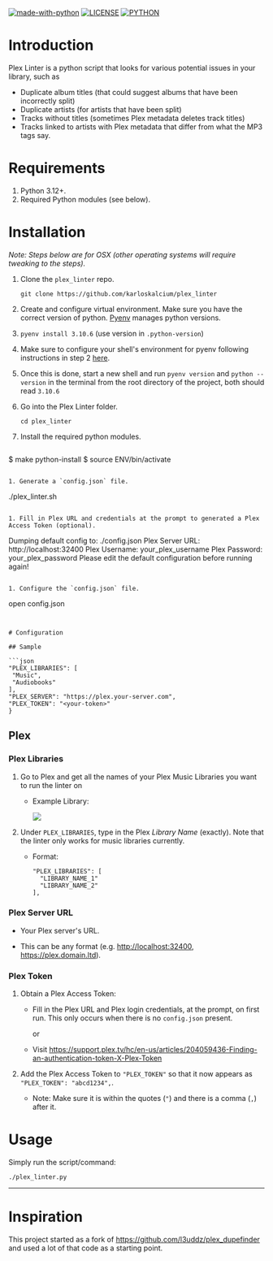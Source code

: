 [![made-with-python](https://img.shields.io/badge/Made%20with-Python-blue.svg?style=flat-square)](https://www.python.org/)
[![LICENSE](https://img.shields.io/badge/license-MIT-blue.svg)](https://raw.githubusercontent.com/karloskalcium/md2enex/master/LICENSE)
[![PYTHON](https://img.shields.io/badge/python-3.12-orange.svg)](https://docs.python.org/3.12/index.html)


# Introduction

Plex Linter is a python script that looks for various potential issues in your library, such as 
  * Duplicate album titles (that could suggest albums that have been incorrectly split)
  * Duplicate artists (for artists that have been split)
  * Tracks without titles (sometimes Plex metadata deletes track titles)
  * Tracks linked to artists with Plex metadata that differ from what the MP3 tags say.

# Requirements

1. Python 3.12+.
1. Required Python modules (see below).


# Installation

_Note: Steps below are for OSX (other operating systems will require tweaking to the steps)._

1. Clone the `plex_linter` repo.

   ```
   git clone https://github.com/karloskalcium/plex_linter
   ```

1. Create and configure virtual environment.
Make sure you have the correct version of python. [Pyenv](https://github.com/pyenv/pyenv) manages python versions.
  1. `pyenv install 3.10.6` (use version in `.python-version`)
  2. Make sure to configure your shell's environment for pyenv following instructions in step 2
    [here](https://github.com/pyenv/pyenv#basic-github-checkout).
  3. Once this is done, start a new shell and run `pyenv version` and `python --version` in the terminal from the root directory of the project, both should read `3.10.6`

1. Go into the Plex Linter folder.

   ```
   cd plex_linter
   ```

1. Install the required python modules.

   ```
  $ make python-install
  $ source ENV/bin/activate
   ```

1. Generate a `config.json` file.

   ```
   ./plex_linter.sh
   ```

1. Fill in Plex URL and credentials at the prompt to generated a Plex Access Token (optional).

   ```
   Dumping default config to: ./config.json
   Plex Server URL: http://localhost:32400
   Plex Username: your_plex_username
   Plex Password: your_plex_password
   Please edit the default configuration before running again!
   ```

1. Configure the `config.json` file.

   ```
   open config.json
   ```


# Configuration

## Sample

```json
  "PLEX_LIBRARIES": [
    "Music",
    "Audiobooks"
  ],
  "PLEX_SERVER": "https://plex.your-server.com",
  "PLEX_TOKEN": "<your-token>"
}
```

## Plex

### Plex Libraries

1. Go to Plex and get all the names of your Plex Music Libraries you want to run the linter on

   - Example Library:

     ![](https://i.imgur.com/JFRTD1m.png)

1. Under `PLEX_LIBRARIES`, type in the Plex *Library Name* (exactly). Note that the linter only works for music libraries currently.

   - Format:

     ```
     "PLEX_LIBRARIES": [
       "LIBRARY_NAME_1"
       "LIBRARY_NAME_2"
     ],
     ```

### Plex Server URL

- Your Plex server's URL.

- This can be any format (e.g. <http://localhost:32400>, <https://plex.domain.ltd>).

### Plex Token

1. Obtain a Plex Access Token:

   - Fill in the Plex URL and Plex login credentials, at the prompt, on first run. This only occurs when there is no `config.json` present.

     or

   - Visit https://support.plex.tv/hc/en-us/articles/204059436-Finding-an-authentication-token-X-Plex-Token

1. Add the Plex Access Token to `"PLEX_TOKEN"` so that it now appears as `"PLEX_TOKEN": "abcd1234",`.

   - Note: Make sure it is within the quotes (`"`) and there is a comma (`,`) after it.


# Usage

Simply run the script/command:

```
./plex_linter.py
```

***

# Inspiration

This project started as a fork of https://github.com/l3uddz/plex_dupefinder and used a lot of that code as a starting point.

